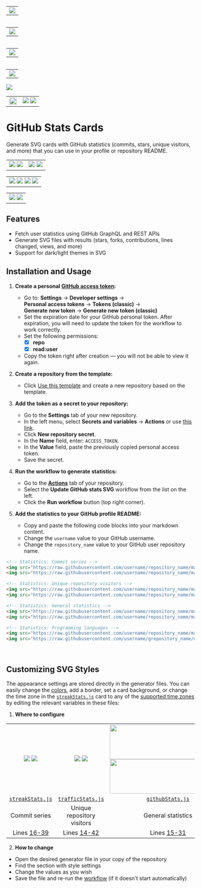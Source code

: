 
<table border="0" align="left">
	<td>
		<img src="https://raw.githubusercontent.com/volkov-lev/test/main/svg/streak_stats.svg#gh-dark-mode-only"/>
	</td>
</table>
	    
<table border="0" align="right">
	<td>
		<img src="https://raw.githubusercontent.com/volkov-lev/test/main/svg/language_stats.svg#gh-dark-mode-only"/>
	</td>
</table>

<table border="0" align="left">
	<td>
		 <img src="https://raw.githubusercontent.com/volkov-lev/test/main/svg/github_stats.svg#gh-dark-mode-only"/>
	</td>
</table>
	    
<table border="0" align="right">
	<td>
		<img src="https://raw.githubusercontent.com/volkov-lev/test/main/svg/traffic_stats.svg#gh-dark-mode-only"/>
	</td>
</table>

<img src="https://raw.githubusercontent.com/volkov-lev/test/main/svg/streak_stats.svg#gh-dark-mode-only"/>





<table border="0" align="center">
	<td>
		<img width="100%" src="https://raw.githubusercontent.com/volkov-lev/test/main/svg/github_stats.svg#gh-dark-mode-only"/>
             </td>
	<td>
		<img src="https://raw.githubusercontent.com/volkov-lev/test/main/svg/language_stats.svg#gh-dark-mode-only" />
                <img src="https://raw.githubusercontent.com/volkov-lev/test/main/svg/language_stats.svg#gh-light-mode-only"/>
	</td>
</table>
 

# GitHub Stats Cards

Generate SVG cards with GitHub statistics (commits, stars, unique visitors, and more) that you can use in your profile or repository README.

<table border="0" align="center">
    <td>
	    <img src="https://raw.githubusercontent.com/levvolkov/github-stats-svg/main/svg/streak_stats.svg#gh-dark-mode-only"/>
        <img src="https://raw.githubusercontent.com/levvolkov/github-stats-svg/main/svg/streak_stats.svg#gh-light-mode-only"/>
	</td>
	<td>
		<img src="https://raw.githubusercontent.com/levvolkov/github-stats-svg/main/svg/traffic_stats.svg#gh-dark-mode-only"/>
        <img src="https://raw.githubusercontent.com/levvolkov/github-stats-svg/main/svg/traffic_stats.svg#gh-light-mode-only"/>
	</td>
</table>

<table border="0" align="center">
	<td>
		<img src="https://raw.githubusercontent.com/volkov-lev/test/main/svg/github_stats.svg#gh-dark-mode-only"/>
                <img src="https://raw.githubusercontent.com/volkov-lev/test/main/svg/github_stats.svg#gh-light-mode-only"/>
		<img src="https://raw.githubusercontent.com/volkov-lev/test/main/svg/language_stats.svg#gh-dark-mode-only" />
                <img src="https://raw.githubusercontent.com/volkov-lev/test/main/svg/language_stats.svg#gh-light-mode-only"/>
	</td>
</table>

<table border="0" align="center">
	<td>
		<img src="https://raw.githubusercontent.com/levvolkov/github-stats-svg/main/svg/github_stats.svg#gh-dark-mode-only"/>
		<img src="https://raw.githubusercontent.com/levvolkov/github-stats-svg/main/svg/language_stats.svg#gh-dark-mode-only" />
	</td>
</table>

## Features

- Fetch user statistics using GitHub GraphQL and REST APIs
- Generate SVG files with results (stars, forks, contributions, lines changed, views, and more)
- Support for dark/light themes in SVG

## Installation and Usage

1. **Create a personal [GitHub access token](https://docs.github.com/en/authentication/keeping-your-account-and-data-secure/managing-your-personal-access-tokens):**
   - Go to: **Settings** → **Developer settings** → <br> **Personal access tokens** → **Tokens (classic)** → <br> **Generate new token** → **Generate new token (classic)**
   - Set the expiration date for your GitHub personal token. After expiration, you will need to update the token for the workflow to work correctly.
   - Set the following permissions:
     - [x] **repo**
     - [x] **read:user**
   - Copy the token right after creation — you will not be able to view it again.

3. **Create a repository from the template:**
   - Click [Use this template](https://github.com/levvolkov/github-stats-svg/generate) and create a new repository based on the template.

4. **Add the token as a secret to your repository:**
   - Go to the **Settings** tab of your new repository.
   - In the left menu, select **Secrets and variables** → **Actions** or use [this link](../../settings/secrets/actions).
   - Click **New repository secret**.
   - In the **Name** field, enter: `ACCESS_TOKEN`.
   - In the **Value** field, paste the previously copied personal access token.
   - Save the secret.

5. **Run the workflow to generate statistics:**
   - Go to the **[Actions](../../actions/workflows/update-stats.yml)** tab of your repository.
   - Select the **Update GitHub stats SVG** workflow from the list on the left.
   - Click the **Run workflow** button (top right corner).

6. **Add the statistics to your GitHub profile README:**
   - Copy and paste the following code blocks into your markdown content.
   - Change the `username` value to your GitHub username.
   - Change the `repository_name` value to your GitHub user repository name.

 ```md
 <!-- Statistics: Commit series -->
 <img src="https://raw.githubusercontent.com/username/repository_name/main/svg/streak_stats.svg#gh-dark-mode-only"/>
 <img src="https://raw.githubusercontent.com/username/repository_name/main/svg/streak_stats.svg#gh-light-mode-only"/>
 ```
 ```md
 <!-- Statistics: Unique repository visitors -->
 <img src="https://raw.githubusercontent.com/username/repository_name/main/svg/traffic_stats.svg#gh-dark-mode-only"/>
 <img src="https://raw.githubusercontent.com/username/repository_name/main/svg/traffic_stats.svg#gh-light-mode-only"/>
 ```
 ```md
 <!-- Statistics: General statistics -->
 <img src="https://raw.githubusercontent.com/username/repository_name/main/svg/github_stats.svg#gh-dark-mode-only"/>
 <img src="https://raw.githubusercontent.com/username/repository_name/main/svg/github_stats.svg#gh-light-mode-only"/>
 ```
 ```md
 <!-- Statistics: Programming languages -->
 <img src="https://raw.githubusercontent.com/username/repository_name/main/svg/language_stats.svg#gh-dark-mode-only"/>
 <img src="https://raw.githubusercontent.com/username/grepository_name/main/svg/language_stats.svg#gh-light-mode-only"/>
 ```

<br>

## Customizing SVG Styles

The appearance settings are stored directly in the generator files. You can easily change the [colors](https://colorscheme.ru/html-colors.html), add a border, set a card background, or change the time zone in the [`streakStats.js`](generate-cards/streakStats.js#L272) card to any of the [supported time zones](https://en.wikipedia.org/wiki/List_of_tz_database_time_zones) by editing the relevant variables in these files:

1. **Where to configure**

<table>
	<tr align="center">
		<td> 
			<img src="https://raw.githubusercontent.com/levvolkov/github-stats-svg/main/svg/streak_stats.svg#gh-dark-mode-only"/> 
			<img src="https://raw.githubusercontent.com/levvolkov/github-stats-svg/main/svg/streak_stats.svg#gh-light-mode-only"/> 
		</td> 
		<td> 
			<img src="https://raw.githubusercontent.com/levvolkov/github-stats-svg/main/svg/traffic_stats.svg#gh-dark-mode-only"/> 
			<img src="https://raw.githubusercontent.com/levvolkov/github-stats-svg/main/svg/traffic_stats.svg#gh-light-mode-only"/> 
		</td> 
		<td> 
			<img width="310px" height="92px" src="https://raw.githubusercontent.com/levvolkov/github-stats-svg/main/svg/github_stats.svg#gh-dark-mode-only"/> 
			<img width="310px" height="92px" src="https://raw.githubusercontent.com/levvolkov/github-stats-svg/main/svg/github_stats.svg#gh-light-mode-only"/> 
		</td> 
		<td> 
			<img width="160px" height="92px" src="https://raw.githubusercontent.com/levvolkov/github-stats-svg/main/svg/language_stats.svg#gh-dark-mode-only"/> 
			<img width="160px" height="92px" src="https://raw.githubusercontent.com/levvolkov/github-stats-svg/main/svg/language_stats.svg#gh-light-mode-only"/> 
		</td> 
	</tr> 
	<tr align="center"> 
		<td><code><a href="generate-cards/streakStats.js">streakStats.js</a></code></td> 
		<td><code><a href="generate-cards/trafficStats.js">trafficStats.js</a></code></td> 
		<td><code><a href="generate-cards/githubStats.js">githubStats.js</a></code></td> 
		<td><code><a href="generate-cards/languageStats.js">languageStats.js</a></code></td> 
	</tr> 
	<tr align="center"> 
		<td>Commit series</td> 
		<td>Unique repository visitors</td> 
		<td>General statistics</td> 
		<td>Programming languages</td> 
	</tr> 
	<tr align="center"> 
		<td>Lines <a href="generate-cards/streakStats.js#L16-L39">16-39</a></td> 
		<td>Lines <a href="generate-cards/trafficStats.js#L14-L42">14-42</a></td> 
		<td>Lines <a href="generate-cards/githubStats.js#L15-L31">15-31</a></td> 
		<td>Lines <a href="generate-cards/languageStats.js#L17-L37">17-37</a></td> 
	</tr> 
</table>

2. **How to change**
- Open the desired generator file in your copy of the repository
- Find the section with style settings
- Change the values as you wish
- Save the file and re-run the [workflow](../../actions/workflows/update-stats.yml) (if it doesn't start automatically)
